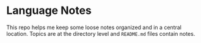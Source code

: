 # Language Notes

This repo helps me keep some loose notes organized and in a central location. Topics are at the directory level and `README.md` files contain notes.
